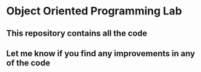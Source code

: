 # Object Oriented Programming Lab
## This repository contains all the code 
## Let me know if you find any improvements in any of the code
